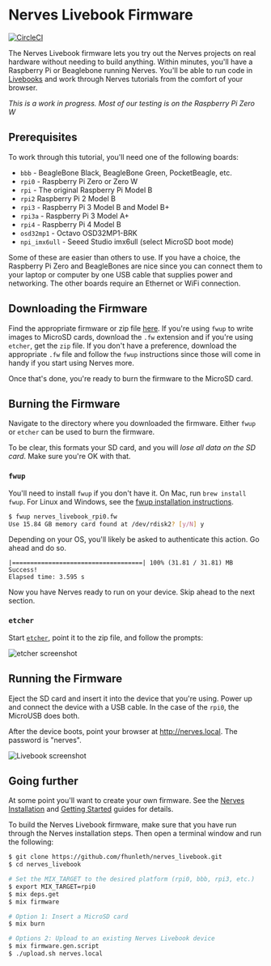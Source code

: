 # Nerves Livebook Firmware

[![CircleCI](https://circleci.com/gh/elixir-circuits/nerves_livebook.svg?style=svg)](https://circleci.com/gh/elixir-circuits/nerves_livebook)

The Nerves Livebook firmware lets you try out the Nerves projects on real
hardware without needing to build anything. Within minutes, you'll have a
Raspberry Pi or Beaglebone running Nerves. You'll be able to run code in
[Livebooks](https://github.com/elixir-nx/livebook) and work through Nerves
tutorials from the comfort of your browser.

*This is a work in progress. Most of our testing is on the Raspberry Pi Zero W*

## Prerequisites

To work through this tutorial, you'll need one of the following boards:

* `bbb` - BeagleBone Black, BeagleBone Green, PocketBeagle, etc.
* `rpi0` - Raspberry Pi Zero or Zero W
* `rpi` - The original Raspberry Pi Model B
* `rpi2` Raspberry Pi 2 Model B
* `rpi3` - Raspberry Pi 3 Model B and Model B+
* `rpi3a` - Raspberry Pi 3 Model A+
* `rpi4` - Raspberry Pi 4 Model B
* `osd32mp1` - Octavo OSD32MP1-BRK
* `npi_imx6ull` - Seeed Studio imx6ull (select MicroSD boot mode)

Some of these are easier than others to use. If you have a choice, the Raspberry
Pi Zero and BeagleBones are nice since you can connect them to your laptop or
computer by one USB cable that supplies power and networking. The other boards
require an Ethernet or WiFi connection.

## Downloading the Firmware

Find the appropriate firmware or zip file
[here](https://github.com/fhunleth/nerves_livebook/releases). If you're using
`fwup` to write images to MicroSD cards, download the `.fw` extension and if
you're using `etcher`, get the `zip` file. If you don't have a preference,
download the appropriate `.fw` file and follow the `fwup` instructions since
those will come in handy if you start using Nerves more.

Once that's done, you're ready to burn the firmware to the MicroSD card.

## Burning the Firmware

Navigate to the directory where you downloaded the firmware. Either `fwup` or
`etcher` can be used to burn the firmware.

To be clear, this formats your SD card, and you will *lose all data on the SD
card*. Make sure you're OK with that.

### `fwup`

You'll need to install `fwup` if you don't have it. On Mac, run `brew install
fwup`. For Linux and Windows, see the [fwup installation
instructions](https://github.com/fwup-home/fwup#installing).

```sh
$ fwup nerves_livebook_rpi0.fw
Use 15.84 GB memory card found at /dev/rdisk2? [y/N] y
```

Depending on your OS, you'll likely be asked to authenticate this action. Go
ahead and do so.

```console
|====================================| 100% (31.81 / 31.81) MB
Success!
Elapsed time: 3.595 s
```

Now you have Nerves ready to run on your device. Skip ahead to the next
section.

### `etcher`

Start [`etcher`](https://www.etcher.net/), point it to the zip file, and follow
the prompts:

![etcher screenshot](assets/etcher.png)

## Running the Firmware

Eject the SD card and insert it into the device that you're using. Power up and
connect the device with a USB cable. In the case of the `rpi0`, the MicroUSB
does both.

After the device boots, point your browser at http://nerves.local. The password
is "nerves".

![Livebook screenshot](assets/livebook.jpg)

## Going further

At some point you'll want to create your own firmware. See the [Nerves
Installation](https://hexdocs.pm/nerves/installation.html) and [Getting
Started](https://hexdocs.pm/nerves/getting-started.html) guides for details.

To build the Nerves Livebook firmware, make sure that you have run
through the Nerves installation steps. Then open a terminal window and run the
following:

```sh
$ git clone https://github.com/fhunleth/nerves_livebook.git
$ cd nerves_livebook

# Set the MIX_TARGET to the desired platform (rpi0, bbb, rpi3, etc.)
$ export MIX_TARGET=rpi0
$ mix deps.get
$ mix firmware

# Option 1: Insert a MicroSD card
$ mix burn

# Options 2: Upload to an existing Nerves Livebook device
$ mix firmware.gen.script
$ ./upload.sh nerves.local
```
